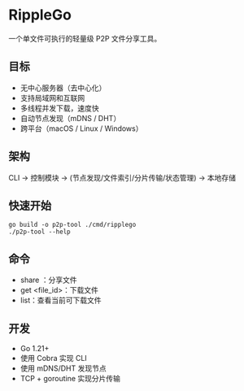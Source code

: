 # RippleGo

一个单文件可执行的轻量级 P2P 文件分享工具。

## 目标
- 无中心服务器（去中心化）
- 支持局域网和互联网
- 多线程并发下载，速度快
- 自动节点发现（mDNS / DHT）
- 跨平台（macOS / Linux / Windows）

## 架构
CLI -> 控制模块 -> (节点发现/文件索引/分片传输/状态管理) -> 本地存储

## 快速开始
```
go build -o p2p-tool ./cmd/ripplego
./p2p-tool --help
```

## 命令
- share <file>：分享文件
- get <file_id>：下载文件
- list：查看当前可下载文件

## 开发
- Go 1.21+
- 使用 Cobra 实现 CLI
- 使用 mDNS/DHT 发现节点
- TCP + goroutine 实现分片传输